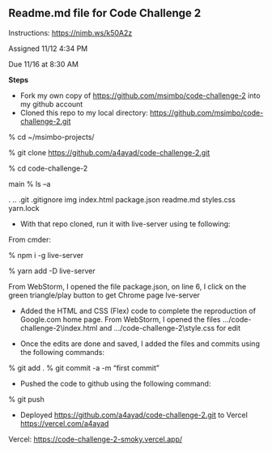 ## Readme.md file for Code Challenge 2
Instructions: https://nimb.ws/k50A2z

Assigned 11/12 4:34 PM 

Due 11/16 at 8:30 AM 

**Steps**

* Fork my own copy of https://github.com/msimbo/code-challenge-2 into my github account
* Cloned this repo to my local directory: https://github.com/msimbo/code-challenge-2.git 

% cd ~/msimbo-projects/

% git clone https://github.com/a4ayad/code-challenge-2.git 

% cd code-challenge-2 

main % ls –a 

.  ..  .git  .gitignore  img  index.html  package.json  readme.md  styles.css  yarn.lock 

* With that repo cloned, run it with live-server using te following:

From cmder: 

% npm i -g live-server 

% yarn add -D live-server 

 From WebStorm, I opened the file package.json, on line 6, I click on the green triangle/play button to get Chrome page lve-server

* Added the HTML and CSS (Flex) code to complete the reproduction of Google.com home page. 
 From WebStorm, I opened the files …/code-challenge-2\index.html and …/code-challenge-2\style.css for edit

* Once the edits are done and saved, I added the files and commits using the following commands:

% git add .
% git commit -a -m “first commit” 

* Pushed the code to github using the following command:

% git push 

* Deployed https://github.com/a4ayad/code-challenge-2.git to Vercel https://vercel.com/a4ayad

Vercel: https://code-challenge-2-smoky.vercel.app/
